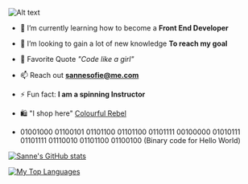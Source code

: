 ![ Alt text](https://i.imgur.com/c3OFxhA.png)





-   🌱  I’m currently learning how to become a  **Front End Developer**
    
-   👀  I’m looking to gain a lot of new knowledge  **To reach my  goal**
    
-   💬  Favorite Quote *"Code like a girl"*
    
-   📫  Reach out  **[sannesofie@me.com](mailto:sannesofie@me.com)**
    
-   ⚡  Fun fact:  **I am a spinning Instructor** 
-  🛍️   "I shop here" [Colourful Rebel](https://www.colourfulrebel.com)

-  01001000 01100101 01101100 01101100 01101111 00100000 01010111 01101111 01110010 01101100 01100100 (Binary code for Hello World)

[![Sanne's GitHub stats](https://github-readme-stats.vercel.app/api?username=sannesofie)](https://github.com/sannesofie/github-readme-stats)

[![My Top Languages](https://github-readme-stats.vercel.app/api/top-langs/?username=sannesofie)](https://github.com/sannesofie/github-readme-stats)
